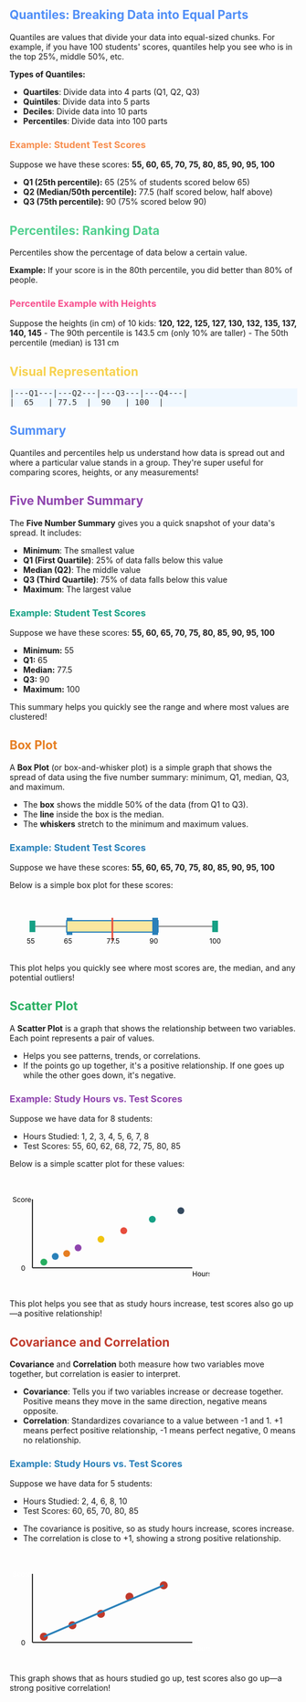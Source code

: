 <h2 style="color:#4F8EF7;">Quantiles: Breaking Data into Equal Parts</h2>

Quantiles are values that divide your data into equal-sized chunks. For example, if you have 100 students' scores, quantiles help you see who is in the top 25%, middle 50%, etc.

<b>Types of Quantiles:</b>
- <b>Quartiles</b>: Divide data into 4 parts (Q1, Q2, Q3)
- <b>Quintiles</b>: Divide data into 5 parts
- <b>Deciles</b>: Divide data into 10 parts
- <b>Percentiles</b>: Divide data into 100 parts

<h3 style="color:#F78E4F;">Example: Student Test Scores</h3>
Suppose we have these scores: <b>55, 60, 65, 70, 75, 80, 85, 90, 95, 100</b>

- <b>Q1 (25th percentile):</b> 65 (25% of students scored below 65)
- <b>Q2 (Median/50th percentile):</b> 77.5 (half scored below, half above)
- <b>Q3 (75th percentile):</b> 90 (75% scored below 90)

<h2 style="color:#4FCF8E;">Percentiles: Ranking Data</h2>

Percentiles show the percentage of data below a certain value.

<b>Example:</b> If your score is in the 80th percentile, you did better than 80% of people.

<h3 style="color:#F74F8E;">Percentile Example with Heights</h3>
Suppose the heights (in cm) of 10 kids: <b>120, 122, 125, 127, 130, 132, 135, 137, 140, 145</b>
- The 90th percentile is 143.5 cm (only 10% are taller)
- The 50th percentile (median) is 131 cm

<h2 style="color:#F7D24F;">Visual Representation</h2>

<pre style="background:#f0f8ff; color:#333;">
|---Q1---|---Q2---|---Q3---|---Q4---|
|  65   | 77.5  |  90   | 100  |
</pre>

<h2 style="color:#4F8EF7;">Summary</h2>
Quantiles and percentiles help us understand how data is spread out and where a particular value stands in a group. They're super useful for comparing scores, heights, or any measurements!

<h2 style="color:#8E44AD;">Five Number Summary</h2>

The <b>Five Number Summary</b> gives you a quick snapshot of your data's spread. It includes:
<ul>
  <li><b>Minimum</b>: The smallest value</li>
  <li><b>Q1 (First Quartile)</b>: 25% of data falls below this value</li>
  <li><b>Median (Q2)</b>: The middle value</li>
  <li><b>Q3 (Third Quartile)</b>: 75% of data falls below this value</li>
  <li><b>Maximum</b>: The largest value</li>
</ul>

<h3 style="color:#16A085;">Example: Student Test Scores</h3>
Suppose we have these scores: <b>55, 60, 65, 70, 75, 80, 85, 90, 95, 100</b>
<ul>
  <li><b>Minimum:</b> 55</li>
  <li><b>Q1:</b> 65</li>
  <li><b>Median:</b> 77.5</li>
  <li><b>Q3:</b> 90</li>
  <li><b>Maximum:</b> 100</li>
</ul>

This summary helps you quickly see the range and where most values are clustered!


<h2 style="color:#E67E22;">Box Plot</h2>

A <b>Box Plot</b> (or box-and-whisker plot) is a simple graph that shows the spread of data using the five number summary: minimum, Q1, median, Q3, and maximum.

<ul>
  <li>The <b>box</b> shows the middle 50% of the data (from Q1 to Q3).</li>
  <li>The <b>line</b> inside the box is the median.</li>
  <li>The <b>whiskers</b> stretch to the minimum and maximum values.</li>
</ul>

<h3 style="color:#2980B9;">Example: Student Test Scores</h3>
Suppose we have these scores: <b>55, 60, 65, 70, 75, 80, 85, 90, 95, 100</b>

Below is a simple box plot for these scores:

<svg width="400" height="100" xmlns="http://www.w3.org/2000/svg">
  <!-- Whiskers -->
  <line x1="40" y1="50" x2="360" y2="50" stroke="#888" stroke-width="2"/>
  <!-- Min -->
  <rect x="35" y="40" width="10" height="20" fill="#16A085"/>
  <text x="30" y="80" font-size="12">55</text>
  <!-- Q1 -->
  <rect x="100" y="35" width="10" height="30" fill="#2980B9"/>
  <text x="95" y="80" font-size="12">65</text>
  <!-- Box -->
  <rect x="100" y="40" width="160" height="20" fill="#F9E79F" stroke="#2980B9" stroke-width="2"/>
  <!-- Median -->
  <line x1="180" y1="35" x2="180" y2="75" stroke="#E74C3C" stroke-width="3"/>
  <text x="170" y="80" font-size="12">77.5</text>
  <!-- Q3 -->
  <rect x="250" y="35" width="10" height="30" fill="#2980B9"/>
  <text x="245" y="80" font-size="12">90</text>
  <!-- Max -->
  <rect x="355" y="40" width="10" height="20" fill="#16A085"/>
  <text x="350" y="80" font-size="12">100</text>
</svg>

This plot helps you quickly see where most scores are, the median, and any potential outliers!

<h2 style="color:#27AE60;">Scatter Plot</h2>

A <b>Scatter Plot</b> is a graph that shows the relationship between two variables. Each point represents a pair of values.

<ul>
  <li>Helps you see patterns, trends, or correlations.</li>
  <li>If the points go up together, it's a positive relationship. If one goes up while the other goes down, it's negative.</li>
</ul>

<h3 style="color:#8E44AD;">Example: Study Hours vs. Test Scores</h3>
Suppose we have data for 8 students:
<ul>
  <li>Hours Studied: 1, 2, 3, 4, 5, 6, 7, 8</li>
  <li>Test Scores: 55, 60, 62, 68, 72, 75, 80, 85</li>
</ul>

Below is a simple scatter plot for these values:

<svg width="350" height="200" xmlns="http://www.w3.org/2000/svg">
  <!-- Axes -->
  <line x1="40" y1="160" x2="320" y2="160" stroke="#333" stroke-width="2"/>
  <line x1="40" y1="160" x2="40" y2="40" stroke="#333" stroke-width="2"/>
  <!-- Points -->
  <circle cx="60" cy="150" r="6" fill="#27AE60"/>
  <circle cx="80" cy="140" r="6" fill="#2980B9"/>
  <circle cx="100" cy="135" r="6" fill="#E67E22"/>
  <circle cx="120" cy="125" r="6" fill="#8E44AD"/>
  <circle cx="160" cy="110" r="6" fill="#F1C40F"/>
  <circle cx="200" cy="95" r="6" fill="#E74C3C"/>
  <circle cx="250" cy="75" r="6" fill="#16A085"/>
  <circle cx="300" cy="60" r="6" fill="#34495E"/>
  <!-- Labels -->
  <text x="20" y="165" font-size="12">0</text>
  <text x="320" y="175" font-size="12">Hours</text>
  <text x="5" y="45" font-size="12">Score</text>
</svg>

This plot helps you see that as study hours increase, test scores also go up—a positive relationship!

<h2 style="color:#C0392B;">Covariance and Correlation</h2>

<b>Covariance</b> and <b>Correlation</b> both measure how two variables move together, but correlation is easier to interpret.

<ul>
  <li><b>Covariance</b>: Tells you if two variables increase or decrease together. Positive means they move in the same direction, negative means opposite.</li>
  <li><b>Correlation</b>: Standardizes covariance to a value between -1 and 1. +1 means perfect positive relationship, -1 means perfect negative, 0 means no relationship.</li>
</ul>

<h3 style="color:#2980B9;">Example: Study Hours vs. Test Scores</h3>
Suppose we have data for 5 students:
<ul>
  <li>Hours Studied: 2, 4, 6, 8, 10</li>
  <li>Test Scores: 60, 65, 70, 80, 85</li>
</ul>

- The covariance is positive, so as study hours increase, scores increase.
- The correlation is close to +1, showing a strong positive relationship.

<svg width="350" height="200" xmlns="http://www.w3.org/2000/svg">
  <!-- Axes -->
  <line x1="40" y1="160" x2="320" y2="160" stroke="#333" stroke-width="2"/>
  <line x1="40" y1="160" x2="40" y2="40" stroke="#333" stroke-width="2"/>
  <!-- Points -->
  <circle cx="60" cy="150" r="7" fill="#C0392B"/>
  <circle cx="110" cy="130" r="7" fill="#C0392B"/>
  <circle cx="160" cy="110" r="7" fill="#C0392B"/>
  <circle cx="210" cy="80" r="7" fill="#C0392B"/>
  <circle cx="270" cy="60" r="7" fill="#C0392B"/>
  <!-- Trend Line -->
  <line x1="60" y1="150" x2="270" y2="60" stroke="#2980B9" stroke-width="3"/>
  <!-- Labels -->
  <text x="20" y="165" font-size="12">0</text>
  <text x="320" y="175" font-size="12" fill="#fff">Hours</text>
  <text x="5" y="45" font-size="12" fill="#fff">Score</text>
</svg>

This graph shows that as hours studied go up, test scores also go up—a strong positive correlation!
